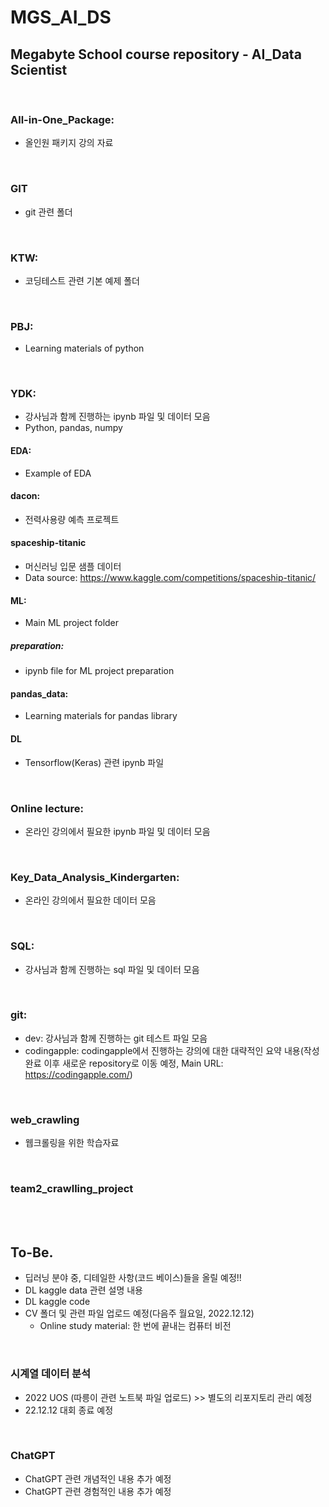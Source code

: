 # MGS_AI_DS
## Megabyte School course repository - AI_Data Scientist

<br>

### All-in-One_Package:
- 올인원 패키지 강의 자료


<br>

### GIT
- git 관련 폴더

<br>

### KTW:
- 코딩테스트 관련 기본 예제 폴더

<br>

### PBJ:
- Learning materials of python

<br>

### YDK:
- 강사님과 함께 진행하는 ipynb 파일 및 데이터 모음
- Python, pandas, numpy

#### EDA:
- Example of EDA

#### dacon:
- 전력사용량 예측 프로젝트

#### spaceship-titanic
- 머신러닝 입문 샘플 데이터
- Data source: https://www.kaggle.com/competitions/spaceship-titanic/

#### ML:
- Main ML project folder

##### preparation:
- ipynb file for ML project preparation

#### pandas_data:
- Learning materials for pandas library


#### DL
- Tensorflow(Keras) 관련 ipynb 파일


<br>

### Online lecture:
- 온라인 강의에서 필요한 ipynb 파일 및 데이터 모음

<br>

### Key_Data_Analysis_Kindergarten:
- 온라인 강의에서 필요한 데이터 모음

<br>

### SQL:
- 강사님과 함께 진행하는 sql 파일 및 데이터 모음

<br>

### git:
- dev:  강사님과 함께 진행하는 git 테스트 파일 모음
- codingapple: codingapple에서 진행하는 강의에 대한 대략적인 요약 내용(작성 완료 이후 새로운 repository로 이동 예정, Main URL: https://codingapple.com/)


<br>

### web_crawling
- 웹크롤링을 위한 학습자료

<br>

### team2_crawlling_project

<br>


<br>

## To-Be.
- 딥러닝 분야 중, 디테일한 사항(코드 베이스)들을 올릴 예정!!
- DL kaggle data 관련 설명 내용
- DL kaggle code 
- CV 폴더 및 관련 파일 업로드 예정(다음주 월요일, 2022.12.12)
    - Online study material: 한 번에 끝내는 컴퓨터 비전



<br>

### 시계열 데이터 분석
- 2022 UOS (따릉이 관련 노트북 파일 업로드) >> 별도의 리포지토리 관리 예정
- 22.12.12 대회 종료 예정

<br>

### ChatGPT
- ChatGPT 관련 개념적인 내용 추가 예정
- ChatGPT 관련 경험적인 내용 추가 예정